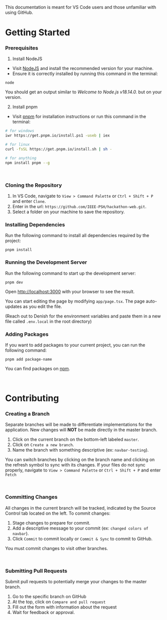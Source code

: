 This documentation is meant for VS Code users and those unfamiliar with using GitHub.
# Getting Started
### Prerequisites
1. Install NodeJS

* Visit [NodeJS](https://nodejs.org/en) and install the recommended version for your machine.
* Ensure it is correctly installed by running this command in the terminal:
```
node
```
You should get an output similar to _Welcome to Node.js v18.14.0._ but on your version.

2. Install pnpm
* Visit [pnpm](https://pnpm.io/installation) for installation instructions or run this command in the terminal:
```sh
# for windows
iwr https://get.pnpm.io/install.ps1 -useb | iex

# for linux
curl -fsSL https://get.pnpm.io/install.sh | sh -

# for anything
npm install pnpm --g
```

<br>

### Cloning the Repository
1. In VS Code, navigate to `View > Command Palette` or `Ctrl + Shift + P` and enter `Clone`.
2. Enter in the url: `https://github.com/IEEE-PSH/hackathon-web.git`.
3. Select a folder on your machine to save the repository.


### Installing Dependencies
Run the following command to install all dependencies required by the project:
```
pnpm install
```
### Running the Development Server
Run the following command to start up the development server:
```
pnpm dev
```
Open [http://localhost:3000](http://localhost:3000) with your browser to see the result.

You can start editing the page by modifying `app/page.tsx`. The page auto-updates as you edit the file.
   
(Reach out to Denish for the environment variables and paste them in a new file called `.env.local` in the root directory)

### Adding Packages
If you want to add packages to your current project, you can run the following command:
```
pnpm add package-name
```
You can find packages on [npm](https://www.npmjs.com).

<br>

# Contributing

### Creating a Branch

Separate branches will be made to differentiate implementations for the application. New changes will **NOT** be made directly in the master branch.

1. Click on the current branch on the bottom-left labeled `master`.
2. Click on `Create a new branch`.
3. Name the branch with something descriptive (ex: `navbar-testing`).
   
You can switch branches by clicking on the branch name and clicking on the refresh symbol to sync with its changes. If your files do not sync properly, navigate to `View > Command Palette` or `Ctrl + Shift + P` and enter `Fetch`

<br>

### Committing Changes

All changes in the current branch will be tracked, indicated by the Source Control tab located on the left. To commit changes:

1. Stage changes to prepare for commit.
2. Add a descriptive message to your commit (ex: `changed colors of navbar`).
3. Click `Commit` to commit locally or `Commit & Sync` to commit to GitHub.

You must commit changes to visit other branches.

<br>

### Submitting Pull Requests
Submit pull requests to potentially merge your changes to the master branch.
1. Go to the specific branch on GitHub
2. At the top, click on `Compare and pull request`
3. Fill out the form with information about the request
4. Wait for feedback or approval.
